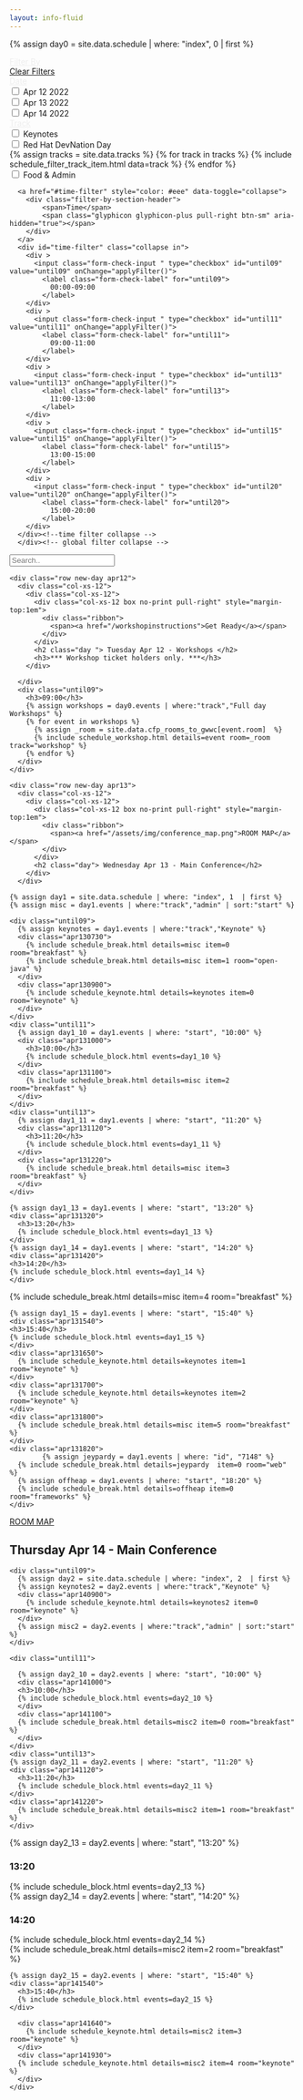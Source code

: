 ```yaml
---
layout: info-fluid
---
```


<script>

function applyFilter() {
  let filterDates = false;
  let filterTracks = false;
  let filterTimes = false;

  let dates = ['apr12', 'apr13','apr14']
  let dateFilters = []

  let times = ['until09',
               'until11',
               'until13',
               'until15',
               'until20'
              ];
  let timeFilters = []

  let tracks = ['unobtanium', 
               'agile',
               'keynote',
               'breakfast',
              'architecture',
              'cloud-infrastructure',
              'cloud-technology',
              'tools-and-techniques',
              'core-java',
              'practices-and-other-tech',
              'frameworks',
              'java-platform',
              'security',
              'web-and-front-end',
              'keynote']
  let trackFilters = []
  
  //Collect the checked filters
  $("input.form-check-input").each(function(t,e){
    if (e.id && e.checked) {
        if (dates.indexOf(e.id) >= 0) {
          dateFilters.push(e.id);
        } else if  (tracks.indexOf(e.id) >= 0) {
          trackFilters.push(e.id);
        } else if  (times.indexOf(e.id) >= 0) {
          timeFilters.push(e.id);
        } 
    } 
  });
    
    //Apply filters
    times.forEach(element => {
        if (timeFilters.length > 0 ) {
          if (timeFilters.indexOf(element) >=0) {
            $('div.' + element).show();
          } else {
            $('div.' + element).hide();
          }
        } else {
          $('div.' + element).show();
        }
      });

    
    //Apply filters
    tracks.forEach(element => {
        if (trackFilters.length > 0 ) {
          if (trackFilters.indexOf(element) >=0) {
            $('div.' + element).show();
          } else {
            $('div.' + element).hide();
          }
        } else {
          $('div.' + element).show();
        }
      });;
    
    
      dates.forEach(element => {
        if (dateFilters.length > 0 ) {
          if (dateFilters.indexOf(element) >=0) {
            $('div.' + element).show();
          } else {
            $('div.' + element).hide();
          }
        } else {
          $('div.' + element).show();
        }
      });
    
   //If there are no tracks at a timeslot, hide timeslot   
   let fineTimes = [
     'apr130730',
     'apr130900',
     'apr131000',
     'apr131100',
     'apr131120',
     'apr131220',
     'apr131320',
     'apr131420',
     'apr131520',
     'apr131540',
     'apr131650',
     'apr131700',
     'apr131800',
     'apr131820',
     'apr140900',
     'apr141000',
     'apr141100',
     'apr141120',
     'apr141220',
     'apr141320',
     'apr141420',
     'apr141520',
     'apr141540'
   ];

   fineTimes.forEach(fineTime => {
     let showTime = false;
     $('div.' + fineTime).show()
     tracks.forEach(track => {
        if (($('div.' + fineTime + ' div.' + track).is(":visible"))) {
          showTime = true;
        }
     })
     
     if (showTime) {
       $('div.' + fineTime).show()
     } else {
       $('div.' + fineTime).hide()
     }
   })
}

function resetFilters() {
  $("input.form-check-input").each(function(t,e){
    e.checked = false;
  });
  applyFilter();
}

</script>

{% assign day0 = site.data.schedule | where: "index", 0  | first %}
<div class="row schedule-container">
  <div class="col-sm-4 col-md-3 row schedule-filters">
    <a href="#schedule-filter" style="color: #eee" data-toggle="collapse">
      <div class="filter-by-header">
            <span>Filter By</span>
            <span class="glyphicon glyphicon-plus  pull-right btn-sm" aria-hidden="true"></span>
      </div>
    </a>
    <div id="schedule-filter" class="collapse in">
      <div class="row">
        <a href="#" onClick="resetFilters()">Clear Filters</a>
      </div>
      <a href="#date-filter" style="color: #eee" data-toggle="collapse">
        <div class="filter-by-section-header">
            <span>Date</span>
              <span class="glyphicon glyphicon-plus pull-right btn-sm" aria-hidden="true"></span> 
        </div>
      </a>
      <div id="date-filter" class="collapse in">
        <div >
          <input class="form-check-input " type="checkbox" id="apr12" value="apr12" onChange="applyFilter()">
            <label class="form-check-label" for="apr12">
              Apr 12 2022
            </label>
        </div>
        <div >
          <input class="form-check-input " type="checkbox" id="apr13" value="apr13" onChange="applyFilter()">
            <label class="form-check-label" for="apr13">
              Apr 13 2022
            </label>
        </div>
        <div >
          <input class="form-check-input " type="checkbox" id="apr14" value="apr14" onChange="applyFilter()">
            <label class="form-check-label" for="apr14">
              Apr 14 2022
            </label>
        </div>
      </div>
      <a href="#track-filter" style="color: #eee" data-toggle="collapse">
        <div class="filter-by-section-header">
            <span>Track</span>
            <span class="glyphicon glyphicon-plus pull-right btn-sm" aria-hidden="true"></span>
        </div>
      </a>
      <div id="track-filter" class="collapse in">
      <div >
        <input class="form-check-input " type="checkbox" id="keynote" value="keynote" onChange="applyFilter()">
        <label class="form-check-label" for="keynote">
          Keynotes
        </label>
        </div>
      <div >
        <input class="form-check-input " type="checkbox" id="unobtanium" value="unobtanium" onChange="applyFilter()">
        <label class="form-check-label" for="unobtanium">
          Red Hat DevNation Day
        </label>
      </div>
        {% assign tracks = site.data.tracks %}
        {% for track in tracks %}
            {% include schedule_filter_track_item.html data=track  %}
        {% endfor %}
        <div >
            <input class="form-check-input " type="checkbox" id="breakfast" value="breakfast" onChange="applyFilter()">
            <label class="form-check-label" for="breakfast">
              Food & Admin
            </label>
        </div>
      </div>
      

      <a href="#time-filter" style="color: #eee" data-toggle="collapse">
        <div class="filter-by-section-header">
            <span>Time</span>
            <span class="glyphicon glyphicon-plus pull-right btn-sm" aria-hidden="true"></span>
        </div>
      </a>
      <div id="time-filter" class="collapse in">
        <div >
          <input class="form-check-input " type="checkbox" id="until09" value="until09" onChange="applyFilter()">
            <label class="form-check-label" for="until09">
              00:00-09:00
            </label>
        </div>
        <div >
          <input class="form-check-input " type="checkbox" id="until11" value="until11" onChange="applyFilter()">
            <label class="form-check-label" for="until11">
              09:00-11:00
            </label>
        </div>
        <div >
          <input class="form-check-input " type="checkbox" id="until13" value="until13" onChange="applyFilter()">
            <label class="form-check-label" for="until13">
              11:00-13:00
            </label>
        </div>
        <div >
          <input class="form-check-input " type="checkbox" id="until15" value="until15" onChange="applyFilter()">
            <label class="form-check-label" for="until15">
              13:00-15:00
            </label>
        </div>
        <div >
          <input class="form-check-input " type="checkbox" id="until20" value="until20" onChange="applyFilter()">
            <label class="form-check-label" for="until20">
              15:00-20:00
            </label>
        </div>
      </div><!--time filter collapse -->
      </div><!-- global filter collapse -->
  </div>
  
  <div class="row col-sm-8 col-md-9">
    <div class="row">
       <input class="form-control no-print" id="scheduleSearch" type="text" placeholder="Search..">
    </div>

    <div class="row new-day apr12">
      <div class="col-xs-12">
        <div class="col-xs-12">
          <div class="col-xs-12 box no-print pull-right" style="margin-top:1em">
            <div class="ribbon">
              <span><a href="/workshopinstructions">Get Ready</a></span>
            </div>
          </div>
          <h2 class="day "> Tuesday Apr 12 - Workshops </h2>
          <h3>*** Workshop ticket holders only. ***</h3>
        </div>  
        
      </div>
      <div class="until09">
        <h3>09:00</h3>
        {% assign workshops = day0.events | where:"track","Full day Workshops" %}
        {% for event in workshops %}
          {% assign _room = site.data.cfp_rooms_to_gwwc[event.room]  %}
          {% include schedule_workshop.html details=event room=_room track="workshop" %}
        {% endfor %}
      </div>
    </div>

    <div class="row new-day apr13">
      <div class="col-xs-12">
        <div class="col-xs-12">          
          <div class="col-xs-12 box no-print pull-right" style="margin-top:1em">
            <div class="ribbon">
              <span><a href="/assets/img/conference_map.png">ROOM MAP</a></span>
            </div>
          </div>
          <h2 class="day"> Wednesday Apr 13 - Main Conference</h2>
        </div>
      </div>

    {% assign day1 = site.data.schedule | where: "index", 1  | first %}
    {% assign misc = day1.events | where:"track","admin" | sort:"start" %}

    <div class="until09">
      {% assign keynotes = day1.events | where:"track","Keynote" %}
      <div class="apr130730">
        {% include schedule_break.html details=misc item=0 room="breakfast" %}
        {% include schedule_break.html details=misc item=1 room="open-java" %}
      </div>
      <div class="apr130900">
        {% include schedule_keynote.html details=keynotes item=0 room="keynote" %}
      </div>
    </div>
    <div class="until11">
      {% assign day1_10 = day1.events | where: "start", "10:00" %}
      <div class="apr131000">
        <h3>10:00</h3>
        {% include schedule_block.html events=day1_10 %}
      </div>
      <div class="apr131100">
        {% include schedule_break.html details=misc item=2 room="breakfast" %}
      </div>
    </div>
    <div class="until13">
      {% assign day1_11 = day1.events | where: "start", "11:20" %}
      <div class="apr131120">
        <h3>11:20</h3>
        {% include schedule_block.html events=day1_11 %}
      </div>
      <div class="apr131220">
        {% include schedule_break.html details=misc item=3 room="breakfast" %}
      </div>
    </div>

<div class="until15">
    
    {% assign day1_13 = day1.events | where: "start", "13:20" %}
    <div class="apr131320">
      <h3>13:20</h3>
      {% include schedule_block.html events=day1_13 %}
    </div>
    {% assign day1_14 = day1.events | where: "start", "14:20" %}
    <div class="apr131420">
    <h3>14:20</h3>
    {% include schedule_block.html events=day1_14 %}
    </div>
</div>
<div class="until20">
    <div class="apr131520">
      {% include schedule_break.html details=misc item=4 room="breakfast" %}
    </div>


    {% assign day1_15 = day1.events | where: "start", "15:40" %}
    <div class="apr131540">
    <h3>15:40</h3>
    {% include schedule_block.html events=day1_15 %}
    </div>
    <div class="apr131650">
      {% include schedule_keynote.html details=keynotes item=1 room="keynote" %}
    </div>
    <div class="apr131700">
      {% include schedule_keynote.html details=keynotes item=2 room="keynote" %}
    </div>
    <div class="apr131800">
      {% include schedule_break.html details=misc item=5 room="breakfast" %}
    </div>
    <div class="apr131820">
            {% assign jeypardy = day1.events | where: "id", "7148" %}
      {% include schedule_break.html details=jeypardy  item=0 room="web" %}
      {% assign offheap = day1.events | where: "start", "18:20" %}
      {% include schedule_break.html details=offheap item=0 room="frameworks" %}
    </div>
</div>
    </div>
    <div class="row new-day apr14">
    <div class="col-xs-12">
      <div class="col-xs-12">
        <div class="col-xs-12 box no-print pull-right" style="margin-top:1em">
            <div class="ribbon">
              <span><a href="/assets/img/conference_map.png">ROOM MAP</a></span>
            </div>
          </div>
        <h2 class="day"> Thursday Apr 14 - Main Conference</h2>
      </div>
    </div>

    <div class="until09">
      {% assign day2 = site.data.schedule | where: "index", 2  | first %}
      {% assign keynotes2 = day2.events | where:"track","Keynote" %}
      <div class="apr140900">
        {% include schedule_keynote.html details=keynotes2 item=0 room="keynote" %}
      </div>
      {% assign misc2 = day2.events | where:"track","admin" | sort:"start" %}
    </div>

    <div class="until11">
    
      {% assign day2_10 = day2.events | where: "start", "10:00" %}
      <div class="apr141000">
      <h3>10:00</h3>
      {% include schedule_block.html events=day2_10 %}    
      </div>
      <div class="apr141100">
      {% include schedule_break.html details=misc2 item=0 room="breakfast" %}
      </div>
    </div>
    <div class="until13">
    {% assign day2_11 = day2.events | where: "start", "11:20" %}
    <div class="apr141120">
      <h3>11:20</h3>
      {% include schedule_block.html events=day2_11 %}
    </div>
    <div class="apr141220">
      {% include schedule_break.html details=misc2 item=1 room="breakfast" %}
    </div>
</div>
<div class="until15">
    {% assign day2_13 = day2.events | where: "start", "13:20" %}
    <div class="apr141320">
    <h3>13:20</h3>
    {% include schedule_block.html events=day2_13 %}
    </div>
    {% assign day2_14 = day2.events | where: "start", "14:20" %}
    <div class="apr141420">
    <h3>14:20</h3>
    {% include schedule_block.html events=day2_14 %}
    </div>
</div>
<div class="until20">
    <div class="apr141520">
      {% include schedule_break.html details=misc2 item=2 room="breakfast" %}
    </div>

    {% assign day2_15 = day2.events | where: "start", "15:40" %}
    <div class="apr141540">
      <h3>15:40</h3>
      {% include schedule_block.html events=day2_15 %}
    </div>
  
      <div class="apr141640">
        {% include schedule_keynote.html details=misc2 item=3 room="keynote" %}
      </div>
      <div class="apr141930">
      {% include schedule_keynote.html details=misc2 item=4 room="keynote" %}
      </div>
    </div>

  </div>
</div>
